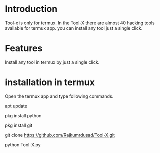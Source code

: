 # Introduction

Tool-x is only for termux. In the Tool-X there are almost 40 hacking tools available for termux app. you can install any tool just a single click.


# Features

Install any tool in termux by just a single click.








# installation in termux

Open the termux app and type following commands.

apt update

pkg install python

pkg install git

git clone https://github.com/Rajkumrdusad/Tool-X.git

python Tool-X.py






